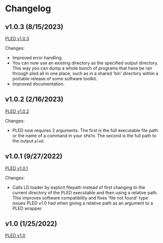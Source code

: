 # Changelog

## v1.0.3 (8/15/2023)

[PLED v1.0.3](https://github.com/alex-free/pled/releases/download/v1.0.3/pled-v1.0.3.zip)

Changes:

*   Improved error handling.
*   You can now use an existing directory as the specified output directory. This way you can dump a whole bunch of programs that have be ran through pled all in one place, such as in a shared 'bin' directory within a portable release of some software toolkit.
*   Improved documentation.

## v1.0.2 (2/16/2023)

[PLED v1.0.2](https://github.com/alex-free/pled/releases/download/v1.0.2/pled-1.0.2.zip)

Changes:

*   PLED now requires 2 arguments. The first is the full executable file path or the name of a command in your `$PATH`. The second is the full path to the output `pled`.

## v1.0.1 (9/27/2022)

[PLED v1.0.1](https://github.com/alex-free/pled/releases/download/v1.0.1/pled-1.0.1.zip)

Changes:

*   Calls LD loader by explicit filepath instead of first changing to the current directory of the PLED executable and then using a relative path. This improves software compatibility and fixes 'file not found' type issues PLED v1.0 had when giving a relative path as an argument to a PLED wrapper.

## v1.0 (1/25/2022)

[PLED v1.0](https://github.com/alex-free/pled/releases/download/v1.0/pled-1.0.zip)
